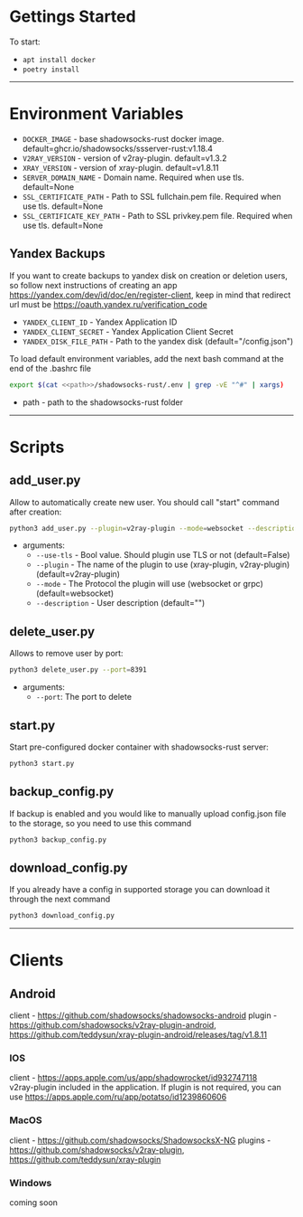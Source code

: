 # Gettings Started

To start:
- ```apt install docker```
- ```poetry install```
***

# Environment Variables
- ```DOCKER_IMAGE``` - base shadowsocks-rust docker image. default=ghcr.io/shadowsocks/ssserver-rust:v1.18.4
- ```V2RAY_VERSION``` - version of v2ray-plugin. default=v1.3.2
- ```XRAY_VERSION``` - version of xray-plugin. default=v1.8.11
- ```SERVER_DOMAIN_NAME``` - Domain name. Required when use tls. default=None
- ```SSL_CERTIFICATE_PATH``` - Path to SSL fullchain.pem file. Required when use tls. default=None
- ```SSL_CERTIFICATE_KEY_PATH``` - Path to SSL privkey.pem file. Required when use tls. default=None
## Yandex Backups

If you want to create backups to yandex disk on creation or deletion users, so follow next instructions of creating an app
https://yandex.com/dev/id/doc/en/register-client, keep in mind that redirect url must be https://oauth.yandex.ru/verification_code
- ```YANDEX_CLIENT_ID``` - Yandex Application ID
- ```YANDEX_CLIENT_SECRET``` - Yandex Application Client Secret
- ```YANDEX_DISK_FILE_PATH``` - Path to the yandex disk (default="/config.json")

To load default environment variables, add the next bash command at the end of the .bashrc file
```bash
export $(cat <<path>>/shadowsocks-rust/.env | grep -vE "^#" | xargs)
```
- path - path to the shadowsocks-rust folder
***

# Scripts

## add_user.py
Allow to automatically create new user. You should call "start" command after creation:
```bash
python3 add_user.py --plugin=v2ray-plugin --mode=websocket --description="My config" --use-tls=False
```
  - arguments: 
    * ```--use-tls``` - Bool value. Should plugin use TLS or not (default=False)
    * ```--plugin``` - The name of the plugin to use (xray-plugin, v2ray-plugin) (default=v2ray-plugin)
    * ```--mode``` - The Protocol the plugin will use (websocket or grpc) (default=websocket)
    * ```--description``` - User description (default="")
## delete_user.py
Allows to remove user by port:
```bash
python3 delete_user.py --port=8391
```
  - arguments:
    * ```--port```: The port to delete
## start.py
Start pre-configured docker container with shadowsocks-rust server:
```bash
python3 start.py
```
## backup_config.py
If backup is enabled and you would like to manually upload config.json file to the storage,
so you need to use this command
```bash
python3 backup_config.py 
```
## download_config.py
If you already have a config in supported storage you can download it through the next command
```bash
python3 download_config.py 
```
***

# Clients
## Android
client - https://github.com/shadowsocks/shadowsocks-android
plugin - https://github.com/shadowsocks/v2ray-plugin-android, https://github.com/teddysun/xray-plugin-android/releases/tag/v1.8.11

### IOS
client - https://apps.apple.com/us/app/shadowrocket/id932747118 \
v2ray-plugin included in the application.
If plugin is not required, you can use https://apps.apple.com/ru/app/potatso/id1239860606

### MacOS
client - https://github.com/shadowsocks/ShadowsocksX-NG
plugins - https://github.com/shadowsocks/v2ray-plugin, https://github.com/teddysun/xray-plugin

### Windows
coming soon